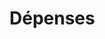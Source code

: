 # Dépenses



















































































































